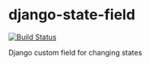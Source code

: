 django-state-field 
==================

[![Build Status](https://api.travis-ci.org/imom0/django-state-field.png)](https://travis-ci.org/imom0/django-state-field)

Django custom field for changing states
